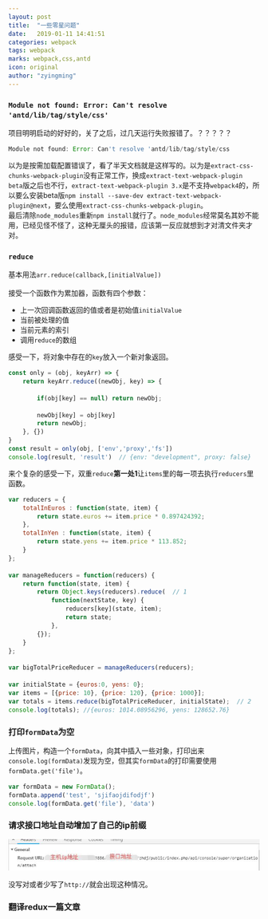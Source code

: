 ```yaml
---
layout: post
title:  "一些零星问题"
date:   2019-01-11 14:41:51
categories: webpack
tags: webpack
marks: webpack,css,antd
icon: original
author: "zyingming"
---
```

### `Module not found: Error: Can't resolve 'antd/lib/tag/style/css'`

项目明明启动的好好的，关了之后，过几天运行失败报错了。？？？？？

```javascript
Module not found: Error: Can't resolve 'antd/lib/tag/style/css
```

以为是按需加载配置错误了，看了半天文档就是这样写的。以为是`extract-css-chunks-webpack-plugin`没有正常工作，换成`extract-text-webpack-plugin beta`版之后也不行，`extract-text-webpack-plugin 3.x`是不支持`webpack4`的，所以要么安装beta版`npm install --save-dev extract-text-webpack-plugin@next`，要么使用`extract-css-chunks-webpack-plugin`。<br />   最后清除`node_modules`重新`npm install`就行了。`node_modules`经常莫名其妙不能用，已经见怪不怪了，这种无厘头的报错，应该第一反应就想到才对清文件夹才对。

### `reduce`
基本用法`arr.reduce(callback,[initialValue])` <br />   
接受一个函数作为累加器，函数有四个参数：
- 上一次回调函数返回的值或者是初始值`initialValue`
- 当前被处理的值
- 当前元素的索引
- 调用`reduce`的数组

感受一下，将对象中存在的`key`放入一个新对象返回。

```javascript
const only = (obj, keyArr) => {
    return keyArr.reduce((newObj, key) => {

        if(obj[key] == null) return newObj;

        newObj[key] = obj[key]
        return newObj;
    }, {})
}
const result = only(obj, ['env','proxy','fs'])
console.log(result, 'result')  // {env: "development", proxy: false}
```

来个复杂的感受一下，双重`reduce`**第一处1**让`items`里的每一项去执行`reducers`里函数。

```javascript
var reducers = {  
    totalInEuros : function(state, item) {
        return state.euros += item.price * 0.897424392;
    },
    totalInYen : function(state, item) {
        return state.yens += item.price * 113.852;
    }
};

var manageReducers = function(reducers) {
    return function(state, item) {
        return Object.keys(reducers).reduce(  // 1
            function(nextState, key) {
                reducers[key](state, item);
                return state;
            },
        {});
    }
};

var bigTotalPriceReducer = manageReducers(reducers);

var initialState = {euros:0, yens: 0};
var items = [{price: 10}, {price: 120}, {price: 1000}];
var totals = items.reduce(bigTotalPriceReducer, initialState);  // 2
console.log(totals); //{euros: 1014.08956296, yens: 128652.76}
```

### 打印`formData`为空
上传图片，构造一个`formData`，向其中插入一些对象，打印出来`console.log(formData)`发现为空，但其实`formData`的打印需要使用`formData.get('file')`。

```javascript
var formData = new FormData();
formData.append('test', 'sjifaojdifodjf')
console.log(formData.get('file'), 'data')

```

### 请求接口地址自动增加了自己的ip前缀

![](/assets/images/pictures/2019-01/ip.jpg)

没写对或者少写了`http://`就会出现这种情况。

### 翻译redux一篇文章
